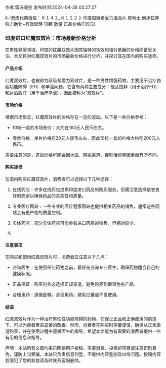 <p>作者:雷泳呢捌 发布时间:2024-04-28 02:27:27</p>
<p>《✅港澳代购薇信：６１４１_６１２２ 》印度超級希愛力混合片 犀利士,他達拉非 強力助勃+有效延時 10顆 數量 正品价格(139元) </p>
									<h3 style></h3><h3 style>印度进口红魔双效片：市场最新价格分析</h3><p>在男性健康领域，印度的红魔双效片因其独特的功效和相对低廉的价格而备受关注。本文将对红魔双效片的市场最新价格进行分析，并探讨其在国内的购买途径。</p><h4 style>产品介绍</h4><p>红魔双效片，也被称为超级希爱力双效片，是一种男性增强药物，主要用于治疗勃起功能障碍（ED）和早泄问题。它含有两种主要成分：他达拉非（用于治疗ED）和达泊西汀（用于治疗早泄），因此被称为“双效片”。</p><p></p><h4 style>市场价格</h4><p>根据市场信息，红魔双效片的价格存在一定的波动。以下是一些价格参考：</p><ul style class><li><p>10粒一盒的市场售价：大约在160元人民币左右。</p></li><li><p>零售价格：单片价格在20元人民币左右，因此10粒一盒的价格大约在200元人民币。</p></li></ul><p>需要注意的是，这些价格可能会因地区、购买渠道、促销活动等因素而有所不同。</p><h4 style>购买途径</h4><p>在国内购买红魔双效片，消费者可以选择以下几种途径：</p><ol style class><li><p>在线药店：许多在线药店提供印度进口药品的购买服务，但需注意选择信誉良好的商家以确保药品的真实性和质量。</p></li><li><p>专业医疗网站：一些专业的医疗健康网站也提供相关药品的销售，通常这些网站会有更严格的质量控制。</p></li><li><p>实体药店：部分实体药店可能会有进口药品的销售，但相对较少。</p></li><li><p></p></li></ol><h4 style>注意事项</h4><p>在购买和使用红魔双效片时，消费者应注意以下几点：</p><ul style class><li><p>咨询医生：在使用任何药物之前，最好先咨询专业医生，确保药物适合自己的健康状况。</p></li><li><p>正品保证：购买时务必选择正规渠道，避免购买到假冒伪劣产品。</p></li><li><p>合理用药：遵循医嘱，合理用药，避免过量或不当使用。</p></li></ul><h4 style>结语</h4><p>红魔双效片作为一种治疗男性性功能障碍的药物，在保证正品和正确使用的前提下，可以为患者带来显著的改善。然而，消费者在购买时需要谨慎，确保从正规渠道购买，并在使用过程中遵循医生的指导。希望本文能为有需要的消费者提供一些有用的信息和指导。</p><p></p><p></p>				声明：本站所有文章均来自网络用户投稿，需要消费、投资的项目请注意识别真伪，谨防上当受骗，本站只负责信息刊登，不提供内容鉴别及纠纷问题。投稿内容若侵犯了您的权益请及时联系客服删除。				
